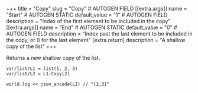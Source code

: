 +++
title = "Copy"
slug = "Copy" # AUTOGEN FIELD
[[extra.args]]
name = "Start" # AUTOGEN STATIC
default_value = "1" # AUTOGEN FIELD
description = "Index of the first element to be included in the copy"
[[extra.args]]
name = "End" # AUTOGEN STATIC
default_value = "0" # AUTOGEN FIELD
description = "Index past the last element to be included in the copy, or 0 for the last element"
[extra.return]
description = "A shallow copy of the list"
+++

Returns a new shallow copy of the list.

```dm
var/list/L1 = list(1, 2, 3)
var/list/L2 = L1.Copy(2)

world.log << json_encode(L2) // "[2,3]"
```